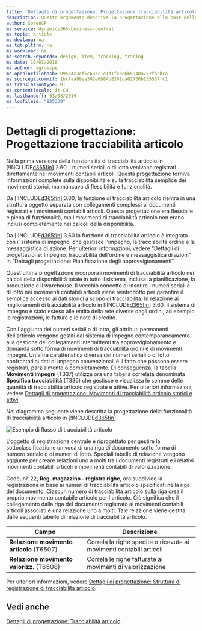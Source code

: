 ```yaml
---
title: 'Dettagli di progettazione: Progettazione tracciabilità articolo | Microsoft Docs'
description: Questo argomento descrive la progettazione alla base della tracciabilità articolo in Business Central.
author: SorenGP
ms.service: dynamics365-business-central
ms.topic: article
ms.devlang: na
ms.tgt_pltfrm: na
ms.workload: na
ms.search.keywords: design, item, tracking, tracing
ms.date: 10/01/2018
ms.author: sgroespe
ms.openlocfilehash: 99534c3cf5c683c1e1d1fe3e6b5940a757fbebca
ms.sourcegitcommit: 1bcfaa99ea302e6b84b8361ca02730b135557fc1
ms.translationtype: HT
ms.contentlocale: it-CH
ms.lasthandoff: 03/08/2019
ms.locfileid: "825339"
---
```

# <a name="design-details-item-tracking-design"></a>Dettagli di progettazione: Progettazione tracciabilità articolo
Nella prima versione della funzionalità di tracciabilità articolo in [!INCLUDE[d365fin](includes/d365fin_md.md)] 2.60, i numeri seriali o di lotto venivano registrati direttamente nei movimenti contabili articoli. Questa progettazione forniva informazioni complete sulla disponibilità e sulla tracciabilità semplice dei movimenti storici, ma mancava di flessibilità e funzionalità.  

Da [!INCLUDE[d365fin](includes/d365fin_md.md)] 3.00, la funzione di tracciabilità articolo rientra in una struttura oggetto separata con collegamenti complessi ai documenti registrati e i movimenti contabili articoli. Questa progettazione era flessibile e piena di funzionalità, ma i movimenti di tracciabilità articolo non erano inclusi completamente nei calcoli della disponibilità.  

Da [!INCLUDE[d365fin](includes/d365fin_md.md)] 3.60 la funzione di tracciabilità articolo è integrata con il sistema di impegno, che gestisce l'impegno, la tracciabilità ordine e la messaggistica di azione. Per ulteriori informazioni, vedere “Dettagli di progettazione: Impegno, tracciabilità dell'ordine e messaggistica di azioni" in "Dettagli progettazione: Pianificazione degli approvvigionamenti".  

Quest'ultima progettazione incorpora i movimenti di tracciabilità articolo nei calcoli della disponibilità totale in tutto il sistema, inclusa la pianificazione, la produzione e il warehouse. Il vecchio concetto di inserire i numeri seriali e di lotto nei movimenti contabili articoli viene reintrodotto per garantire il semplice accesso ai dati storici a scopo di tracciabilità. In relazione ai miglioramenti di tracciabilità articolo in [!INCLUDE[d365fin](includes/d365fin_md.md)] 3.60, il sistema di impegno è stato esteso alle entità della rete diverse dagli ordini, ad esempio le registrazioni, le fatture e le note di credito.  

Con l'aggiunta dei numeri seriali o di lotto, gli attributi permanenti dell'articolo vengono gestiti dal sistema di impegno contemporaneamente alla gestione dei collegamenti intermittenti tra approvvigionamento e domanda sotto forma di movimenti di tracciabilità ordini e di movimenti impegni. Un'altra caratteristica diversa dei numeri seriali o di lotto confrontati ai dati di impegno convenzionali è il fatto che possono essere registrati, parzialmente o completamente. Di conseguenza, la tabella **Movimenti impegni** (T337) utilizza ora una tabella correlata denominata **Specifica tracciabilità** (T336) che gestisce e visualizza le somme delle quantità di tracciabilità articolo registrate e attive. Per ulteriori informazioni, vedere [Dettagli di progettazione: Movimenti di tracciabilità articolo storici e attivi](design-details-active-versus-historic-item-tracking-entries.md).  

Nel diagramma seguente viene descritta la progettazione della funzionalità di tracciabilità articolo in [!INCLUDE[d365fin](includes/d365fin_md.md)].  

![Esempio di flusso di tracciabilità articolo](media/design_details_item_tracking_design.png "Esempio di flusso di tracciabilità articolo")  

L'oggetto di registrazione centrale è riprogettato per gestire la sottoclassificazione univoca di una riga di documento sotto forma di numero seriale o di numeri di lotto. Speciali tabelle di relazione vengono aggiunte per creare relazioni uno a molti tra i documenti registrati e i relativi movimenti contabili articoli e movimenti contabili di valorizzazione.  

Codeunit 22, **Reg. magazzino - registra righe**, ora suddivide la registrazione in base ai numeri di tracciabilità articolo specificati nella riga del documento. Ciascun numero di tracciabilità articolo sulla riga crea il proprio movimento contabile articolo per l'articolo. Ciò significa che il collegamento dalla riga del documento registrato ai movimenti contabili articoli associati è una relazione uno a molti. Tale relazione viene gestita dalle seguenti tabelle di relazione di tracciabilità articolo.  

|Campo|Descrizione|  
|---------------|---------------------------------------|  
|**Relazione movimento articolo** (T6507)|Correla la righe spedite o ricevute ai movimenti contabili articoli|  
|**Relazione movimento valorizz.** (T6508)|Correla le righe fatturate ai movimenti di valorizzazione|  

Per ulteriori informazioni, vedere [Dettagli di progettazione: Struttura di registrazione di tracciabilità articolo](design-details-item-tracking-posting-structure.md).  

## <a name="see-also"></a>Vedi anche  
[Dettagli di progettazione: Tracciabilità articolo](design-details-item-tracking.md)
